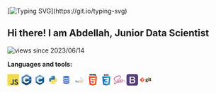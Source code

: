 [![Typing SVG](https://readme-typing-svg.demolab.com?font=Monoid&size=36&color=FFFFFF&background=0d1117&height=70&lines=%E2%B4%B0%E2%B5%8F%E2%B5%99%E2%B5%93%E2%B4%BC!;!%D9%85%D8%B1%D8%AD%D8%A8%D8%A7;Bienvenue!;Welcome!;Bienvenido!)](https://git.io/typing-svg)

## Hi there! I am Abdellah, Junior Data Scientist

![views since 2023/06/14](https://visitor-badge-deno.deno.dev/jwenjian.jwenjian.svg)

**Languages and tools:**  

<code><img height="26" src="https://raw.githubusercontent.com/github/explore/main/topics/javascript/javascript.png"></code>
<code><img height="26" src="https://raw.githubusercontent.com/github/explore/main/topics/cpp/cpp.png"></code>
<code><img height="26" src="https://raw.githubusercontent.com/github/explore/main/topics/c/c.png"></code>
<code><img height="26" src="https://raw.githubusercontent.com/github/explore/main/topics/python/python.png"></code>
<code><img height="26" src="https://raw.githubusercontent.com/github/explore/main/topics/sql/sql.png"></code>
<code><img height="26" src="https://raw.githubusercontent.com/github/explore/main/topics/mysql/mysql.png"></code>
<code><img height="26" src="https://raw.githubusercontent.com/github/explore/main/topics/html/html.png"></code>
<code><img height="26" src="https://raw.githubusercontent.com/github/explore/main/topics/css/css.png"></code>
<code><img height="26" src="https://raw.githubusercontent.com/github/explore/main/topics/sass/sass.png"></code>
<code><img height="26" src="https://raw.githubusercontent.com/github/explore/main/topics/bootstrap/bootstrap.png"></code>
<code><img height="26" src="https://raw.githubusercontent.com/github/explore/main/topics/git/git.png"></code>
